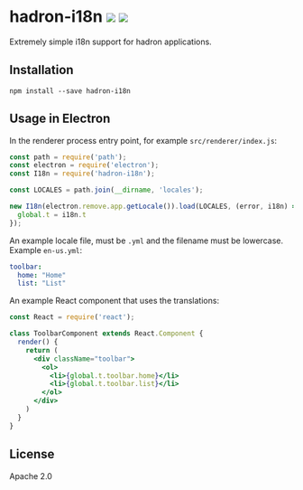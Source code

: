 # hadron-i18n [![][travis_img]][travis_url] [![][npm_img]][npm_url]

Extremely simple i18n support for hadron applications.

## Installation

```
npm install --save hadron-i18n
```

## Usage in Electron

In the renderer process entry point, for example `src/renderer/index.js`:

```javascript
const path = require('path');
const electron = require('electron');
const I18n = require('hadron-i18n');

const LOCALES = path.join(__dirname, 'locales');

new I18n(electron.remove.app.getLocale()).load(LOCALES, (error, i18n) => {
  global.t = i18n.t
});
```

An example locale file, must be `.yml` and the filename must be lowercase.
Example `en-us.yml`:

```yml
toolbar:
  home: "Home"
  list: "List"
```

An example React component that uses the translations:

```jsx
const React = require('react');

class ToolbarComponent extends React.Component {
  render() {
    return (
      <div className="toolbar">
        <ol>
          <li>{global.t.toolbar.home}</li>
          <li>{global.t.toolbar.list}</li>
        </ol>
      </div>
    )
  }
}
```


## License

Apache 2.0

[travis_img]: https://img.shields.io/travis/mongodb-js/hadron-i18n.svg?style=flat-square
[travis_url]: https://travis-ci.org/mongodb-js/hadron-i18n
[npm_img]: https://img.shields.io/npm/v/hadron-i18n.svg?style=flat-square
[npm_url]: https://www.npmjs.org/package/hadron-i18n
